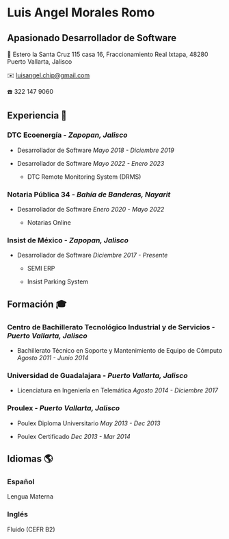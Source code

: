 #  Luis Angel Morales Romo

## Apasionado Desarrollador de Software

📌 Estero la Santa Cruz 115 casa 16, Fraccionamiento Real Ixtapa, 48280 Puerto Vallarta, Jalisco

✉️ luisangel.chip@gmail.com

☎️ 322 147 9060
## Experiencia 💼

### __DTC Ecoenergía__ - _Zapopan, Jalisco_

- Desarrollador de Software _Mayo 2018 - Diciembre 2019_

- Desarrollador de Software _Mayo 2022 - Enero 2023_

  - DTC Remote Monitoring System (DRMS)

### __Notaria Pública 34__ - _Bahía de Banderas, Nayarit_

- Desarrollador de Software _Enero 2020 - Mayo 2022_

  - Notarias Online

### __Insist de México__ - _Zapopan, Jalisco_

- Desarrollador de Software _Diciembre 2017 - Presente_

  - SEMI ERP

  - Insist Parking System

## Formación 🎓

### __Centro de Bachillerato Tecnológico Industrial y de Servicios__ - _Puerto Vallarta, Jalisco_

- Bachillerato Técnico en Soporte y Mantenimiento de Equipo de Cómputo _Agosto 2011 - Junio 2014_

### __Universidad de Guadalajara__ - _Puerto Vallarta, Jalisco_

- Licenciatura en Ingeniería en Telemática _Agosto 2014 - Diciembre 2017_

### __Proulex__ - _Puerto Vallarta, Jalisco_

- Poulex Diploma Universitario  _May 2013 - Dec 2013_

- Poulex Certificado _Dec 2013 - Mar 2014_

## Idiomas 🌎

### __Español__

Lengua Materna

### __Inglés__

Fluido (CEFR B2)
